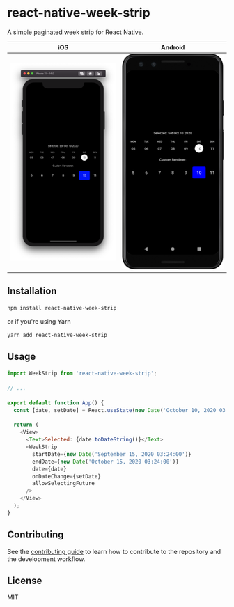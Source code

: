 # react-native-week-strip

A simple paginated week strip for React Native.

| iOS          | Android          |
| ------------ | ---------------- |
| ![](ios.png) | ![](android.png) |

## Installation

```sh
npm install react-native-week-strip
```

or if you're using Yarn

```sh
yarn add react-native-week-strip
```

## Usage

```js
import WeekStrip from 'react-native-week-strip';

// ...

export default function App() {
  const [date, setDate] = React.useState(new Date('October 10, 2020 03:24:00'));

  return (
    <View>
      <Text>Selected: {date.toDateString()}</Text>
      <WeekStrip
        startDate={new Date('September 15, 2020 03:24:00')}
        endDate={new Date('October 15, 2020 03:24:00')}
        date={date}
        onDateChange={setDate}
        allowSelectingFuture
      />
    </View>
  );
}
```

## Contributing

See the [contributing guide](CONTRIBUTING.md) to learn how to contribute to the repository and the development workflow.

## License

MIT
